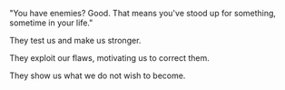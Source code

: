 ---
---

"You have enemies? Good. That means you've stood up for something, sometime in your life." 

They test us and make us stronger.

They exploit our flaws, motivating us to correct them.

They show us what we do not wish to become.





